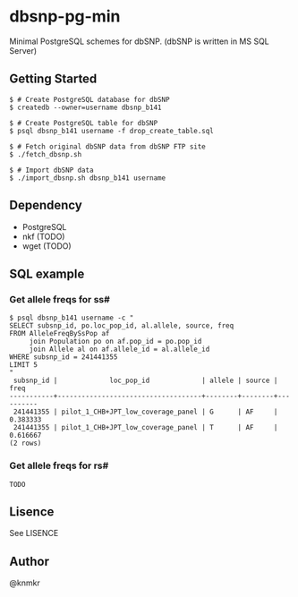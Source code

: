# dbsnp-pg-min

Minimal PostgreSQL schemes for dbSNP. (dbSNP is written in MS SQL Server)


## Getting Started

    $ # Create PostgreSQL database for dbSNP
    $ createdb --owner=username dbsnp_b141

    $ # Create PostgreSQL table for dbSNP
    $ psql dbsnp_b141 username -f drop_create_table.sql

    $ # Fetch original dbSNP data from dbSNP FTP site
    $ ./fetch_dbsnp.sh

    $ # Import dbSNP data
    $ ./import_dbsnp.sh dbsnp_b141 username


## Dependency

- PostgreSQL
- nkf (TODO)
- wget (TODO)


## SQL example

### Get allele freqs for ss#

    $ psql dbsnp_b141 username -c "
    SELECT subsnp_id, po.loc_pop_id, al.allele, source, freq
    FROM AlleleFreqBySsPop af
         join Population po on af.pop_id = po.pop_id
         join Allele al on af.allele_id = al.allele_id
    WHERE subsnp_id = 241441355
    LIMIT 5
    "
     subsnp_id |             loc_pop_id             | allele | source |   freq
    -----------+------------------------------------+--------+--------+----------
     241441355 | pilot_1_CHB+JPT_low_coverage_panel | G      | AF     | 0.383333
     241441355 | pilot_1_CHB+JPT_low_coverage_panel | T      | AF     | 0.616667
    (2 rows)

### Get allele freqs for rs#

    TODO


## Lisence

See LISENCE


## Author

@knmkr
